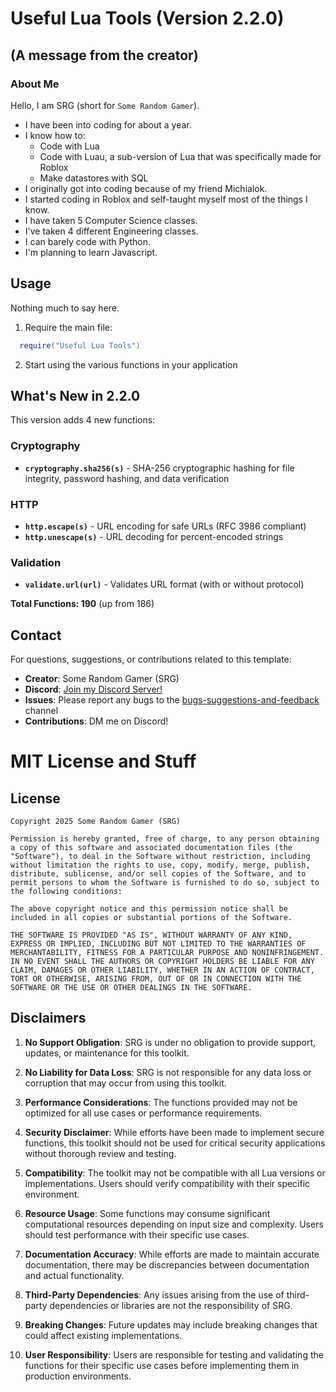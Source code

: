 # Useful Lua Tools (Version 2.2.0)
## (A message from the creator)
### About Me
Hello, I am SRG (short for `Some Random Gamer`).
- I have been into coding for about a year.
- I know how to:
  - Code with Lua
  - Code with Luau, a sub-version of Lua that was specifically made for Roblox
  - Make datastores with SQL
- I originally got into coding because of my friend Michialok.
- I started coding in Roblox and self-taught myself most of the things I know.
- I have taken 5 Computer Science classes.
- I've taken 4 different Engineering classes.
- I can barely code with Python.
- I'm planning to learn Javascript.

## Usage
Nothing much to say here.

1. Require the main file:
```lua
  require("Useful Lua Tools")
```
2. Start using the various functions in your application

## What's New in 2.2.0
This version adds 4 new functions:

### Cryptography
- **`cryptography.sha256(s)`** - SHA-256 cryptographic hashing for file integrity, password hashing, and data verification

### HTTP
- **`http.escape(s)`** - URL encoding for safe URLs (RFC 3986 compliant)
- **`http.unescape(s)`** - URL decoding for percent-encoded strings

### Validation
- **`validate.url(url)`** - Validates URL format (with or without protocol)

**Total Functions: 190** (up from 186)

## Contact
For questions, suggestions, or contributions related to this template:

- **Creator**: Some Random Gamer (SRG)
- **Discord**: [Join my Discord Server!](https://discord.gg/w9aE98gKDs)
- **Issues**: Please report any bugs to the [bugs-suggestions-and-feedback](https://discord.com/channels/1296889247176982528/1298419569135980564) channel
- **Contributions**: DM me on Discord!

# MIT License and Stuff

## License
```
Copyright 2025 Some Random Gamer (SRG)

Permission is hereby granted, free of charge, to any person obtaining a copy of this software and associated documentation files (the "Software"), to deal in the Software without restriction, including without limitation the rights to use, copy, modify, merge, publish, distribute, sublicense, and/or sell copies of the Software, and to permit persons to whom the Software is furnished to do so, subject to the following conditions:

The above copyright notice and this permission notice shall be included in all copies or substantial portions of the Software.

THE SOFTWARE IS PROVIDED "AS IS", WITHOUT WARRANTY OF ANY KIND, EXPRESS OR IMPLIED, INCLUDING BUT NOT LIMITED TO THE WARRANTIES OF MERCHANTABILITY, FITNESS FOR A PARTICULAR PURPOSE AND NONINFRINGEMENT. IN NO EVENT SHALL THE AUTHORS OR COPYRIGHT HOLDERS BE LIABLE FOR ANY CLAIM, DAMAGES OR OTHER LIABILITY, WHETHER IN AN ACTION OF CONTRACT, TORT OR OTHERWISE, ARISING FROM, OUT OF OR IN CONNECTION WITH THE SOFTWARE OR THE USE OR OTHER DEALINGS IN THE SOFTWARE.
```
## Disclaimers
1. **No Support Obligation**: SRG is under no obligation to provide support, updates, or maintenance for this toolkit.

2. **No Liability for Data Loss**: SRG is not responsible for any data loss or corruption that may occur from using this toolkit.

3. **Performance Considerations**: The functions provided may not be optimized for all use cases or performance requirements.

4. **Security Disclaimer**: While efforts have been made to implement secure functions, this toolkit should not be used for critical security applications without thorough review and testing.

5. **Compatibility**: The toolkit may not be compatible with all Lua versions or implementations. Users should verify compatibility with their specific environment.

6. **Resource Usage**: Some functions may consume significant computational resources depending on input size and complexity. Users should test performance with their specific use cases.

7. **Documentation Accuracy**: While efforts are made to maintain accurate documentation, there may be discrepancies between documentation and actual functionality.

8. **Third-Party Dependencies**: Any issues arising from the use of third-party dependencies or libraries are not the responsibility of SRG.

9. **Breaking Changes**: Future updates may include breaking changes that could affect existing implementations.

10. **User Responsibility**: Users are responsible for testing and validating the functions for their specific use cases before implementing them in production environments.
